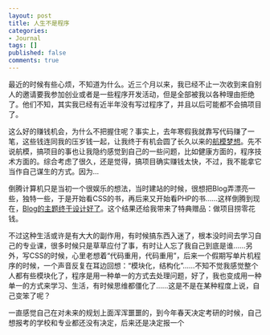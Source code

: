 ```yaml
---
layout: post
title: 人生不是程序
categories:
- Journal
tags: []
published: false
comments: true
---
```

<p>最近的时候有些心烦，不知道为什么。近三个月以来，我已经不止一次收到来自别人的邀请要我参加创业或者是一些程序开发活动，但是全部被我以各种理由拒绝了。他们不知，其实我已经有近半年没有写过程序了，并且以后可能都不会搞项目了。</p>

<p>这么好的赚钱机会，为什么不把握住呢？事实上，去年寒假我就靠写代码赚了一笔，这些钱连同我的压岁钱一起，让我终于有机会圆了长久以来的<a href="http://trowa.org/archive/887.html">航模梦想</a>。先不说航模，搞项目的事也让我隐约感觉到自己的一些问题，比如健康方面的，程序技术方面的。综合考虑了很久，还是觉得，搞项目确实赚钱太快，不过，我不能拿它当作自己谋生的方式。因为...</p>

<p>倒腾计算机只是当初一个很娱乐的想法，当时建站的时候，很想把Blog弄漂亮一些，独特一些，于是开始看CSS的书，再后来又开始看PHP的书……这样倒腾到现在，<a href="http://trowa.org/archive/1039.html">Blog的主题终于设计好了</a>。这个结果还给我带来了特典赠品：做项目捞零花钱。</p>

<p>不过这种生活或许是有大大的副作用，有时候搞东西入迷了，根本没时间去学习自己的专业课，很多时候只是草草应付了事，有时让人忘了我自己到底是谁……另外，写CSS的时候，心里老想着“代码重用，代码重用”，后来一个假期写单片机程序的时候，一个声音反复在耳边回想：“模块化，结构化”……不知不觉我感觉整个人都有些模块化了，程序是用一种单一的方式去处理问题，好了，我也变成用一种单一的方式来学习、生活，有时候思维都僵化了……这是不是在某种程度上说，自己变笨了呢？</p>

<p>一直感觉自己在对未来的规划上面浑浑噩噩的，到今年春天决定考研的时候，自己想报考的学校和专业都还没有决定，后来还是决定报一个</p>
